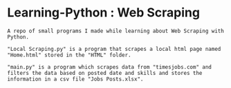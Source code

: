 # Learning-Python   :   Web Scraping

    A repo of small programs I made while learning about Web Scraping with Python.

    "Local Scraping.py" is a program that scrapes a local html page named "Home.html" stored in the "HTML" folder.

    "main.py" is a program which scrapes data from "timesjobs.com" and filters the data based on posted date and skills and stores the information in a csv file "Jobs Posts.xlsx".
